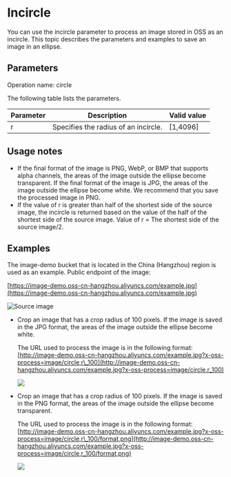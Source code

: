 # Incircle

You can use the incircle parameter to process an image stored in OSS as an incircle. This topic describes the parameters and examples to save an image in an ellipse.

## Parameters

Operation name: circle

The following table lists the parameters.

|Parameter|Description|Valid value|
|---------|-----------|-----------|
|r|Specifies the radius of an incircle.|\[1,4096\]|

## Usage notes

-   If the final format of the image is PNG, WebP, or BMP that supports alpha channels, the areas of the image outside the ellipse become transparent. If the final format of the image is JPG, the areas of the image outside the ellipse become white. We recommend that you save the processed image in PNG.
-   If the value of r is greater than half of the shortest side of the source image, the incircle is returned based on the value of the half of the shortest side of the source image. Value of r = The shortest side of the source image/2.

## Examples

The image-demo bucket that is located in the China \(Hangzhou\) region is used as an example. Public endpoint of the image:

[https://image-demo.oss-cn-hangzhou.aliyuncs.com/example.jpg](https://image-demo.oss-cn-hangzhou.aliyuncs.com/example.jpg)

![Source image ](https://static-aliyun-doc.oss-cn-hangzhou.aliyuncs.com/assets/img/en-US/8812863061/p139183.png)

-   Crop an image that has a crop radius of 100 pixels. If the image is saved in the JPG format, the areas of the image outside the ellipse become white.

    The URL used to process the image is in the following format: [http://image-demo.oss-cn-hangzhou.aliyuncs.com/example.jpg?x-oss-process=image/circle,r\_100](http://image-demo.oss-cn-hangzhou.aliyuncs.com/example.jpg?x-oss-process=image/circle,r_100)

    ![](https://static-aliyun-doc.oss-cn-hangzhou.aliyuncs.com/assets/img/en-US/5856348951/p2477.jpg)

-   Crop an image that has a crop radius of 100 pixels. If the image is saved in the PNG format, the areas of the image outside the ellipse become transparent.

    The URL used to process the image is in the following format: [http://image-demo.oss-cn-hangzhou.aliyuncs.com/example.jpg?x-oss-process=image/circle,r\_100/format,png](http://image-demo.oss-cn-hangzhou.aliyuncs.com/example.jpg?x-oss-process=image/circle,r_100/format,png)

    ![](https://static-aliyun-doc.oss-cn-hangzhou.aliyuncs.com/assets/img/en-US/5856348951/p2478.png)


